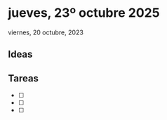 # jueves, 23º octubre 2025



viernes,  20  octubre, 2023


## Ideas






## Tareas

- [ ]
- [ ]
- [ ]

